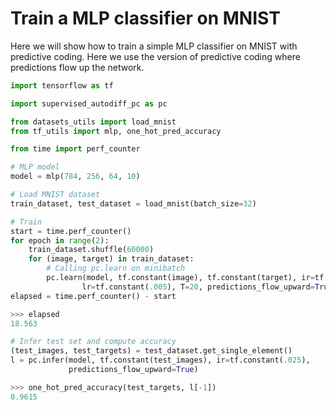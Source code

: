 # Train a MLP classifier on MNIST

Here we will show how to train a simple MLP classifier on MNIST with predictive 
coding. Here we use the version of predictive coding where predictions
flow up the network.

```python
import tensorflow as tf

import supervised_autodiff_pc as pc

from datasets_utils import load_mnist
from tf_utils import mlp, one_hot_pred_accuracy

from time import perf_counter
```

```python
# MLP model
model = mlp(784, 256, 64, 10)
```

```python
# Load MNIST dataset
train_dataset, test_dataset = load_mnist(batch_size=32)
```

```python
# Train
start = time.perf_counter()
for epoch in range(2):
    train_dataset.shuffle(60000)
    for (image, target) in train_dataset:
        # Calling pc.learn on minibatch
        pc.learn(model, tf.constant(image), tf.constant(target), ir=tf.constant(.1),
                lr=tf.constant(.005), T=20, predictions_flow_upward=True)
elapsed = time.perf_counter() - start
```

```python
>>> elapsed
18.563
```

```python
# Infer test set and compute accuracy
(test_images, test_targets) = test_dataset.get_single_element()
l = pc.infer(model, tf.constant(test_images), ir=tf.constant(.025),
             predictions_flow_upward=True)
```

```python
>>> one_hot_pred_accuracy(test_targets, l[-1])
0.9615
```
